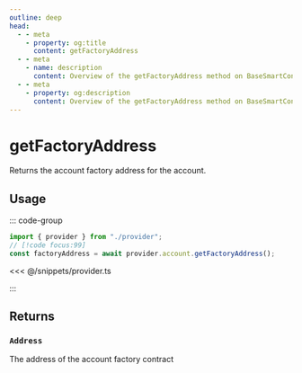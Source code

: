 ```yaml
---
outline: deep
head:
  - - meta
    - property: og:title
      content: getFactoryAddress
  - - meta
    - name: description
      content: Overview of the getFactoryAddress method on BaseSmartContractAccount
  - - meta
    - property: og:description
      content: Overview of the getFactoryAddress method on BaseSmartContractAccount
---
```


# getFactoryAddress

Returns the account factory address for the account.

## Usage

::: code-group

```ts [example.ts]
import { provider } from "./provider";
// [!code focus:99]
const factoryAddress = await provider.account.getFactoryAddress();
```

<<< @/snippets/provider.ts

:::

## Returns

### `Address`

The address of the account factory contract
